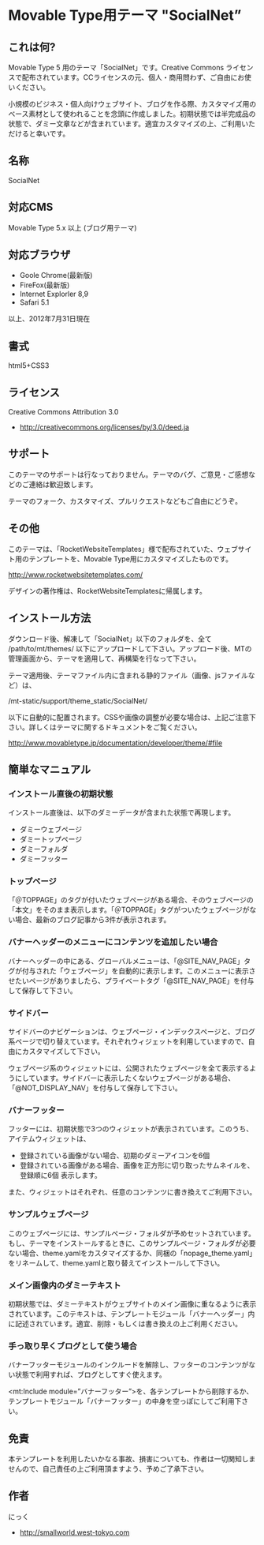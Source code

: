 # Movable Type用テーマ "SocialNet” #

## これは何? ##
Movable Type 5 用のテーマ「SocialNet」です。Creative Commons ライセンスで配布されています。CCライセンスの元、個人・商用問わず、ご自由にお使いください。

小規模のビジネス・個人向けウェブサイト、ブログを作る際、カスタマイズ用のベース素材として使われることを念頭に作成しました。初期状態では半完成品の状態で、ダミー文章などが含まれています。適宜カスタマイズの上、ご利用いただけると幸いです。

## 名称 ##
SocialNet

## 対応CMS ##
Movable Type 5.x 以上 (ブログ用テーマ)

## 対応ブラウザ ##
* Goole Chrome(最新版)
* FireFox(最新版)
* Internet Explorler 8,9
* Safari 5.1

以上、2012年7月31日現在

## 書式 ##
html5+CSS3

## ライセンス ##
Creative Commons Attribution 3.0 
* http://creativecommons.org/licenses/by/3.0/deed.ja

## サポート ##
このテーマのサポートは行なっておりません。テーマのバグ、ご意見・ご感想などのご連絡は歓迎致します。

テーマのフォーク、カスタマイズ、プルリクエストなどもご自由にどうぞ。

## その他 ##
このテーマは、「RocketWebsiteTemplates」様で配布されていた、ウェブサイト用のテンプレートを、Movable Type用にカスタマイズしたものです。

http://www.rocketwebsitetemplates.com/

デザインの著作権は、RocketWebsiteTemplatesに帰属します。


## インストール方法 ##
ダウンロード後、解凍して「SocialNet」以下のフォルダを、全て /path/to/mt/themes/ 以下にアップロードして下さい。アップロード後、MTの管理画面から、テーマを適用して、再構築を行なって下さい。

テーマ適用後、テーマファイル内に含まれる静的ファイル（画像、jsファイルなど）は、

/mt-static/support/theme_static/SocialNet/

以下に自動的に配置されます。CSSや画像の調整が必要な場合は、上記ご注意下さい。詳しくはテーマに関するドキュメントをご覧ください。

http://www.movabletype.jp/documentation/developer/theme/#file


## 簡単なマニュアル ##

### インストール直後の初期状態 ###

インストール直後は、以下のダミーデータが含まれた状態で再現します。
* ダミーウェブページ
* ダミートップページ
* ダミーフォルダ
* ダミーフッター

### トップページ ###
「＠TOPPAGE」のタグが付いたウェブページがある場合、そのウェブページの「本文」をそのまま表示します。「＠TOPPAGE」タグがついたウェブページがない場合、最新のブログ記事から3件が表示されます。

### バナーヘッダーのメニューにコンテンツを追加したい場合 ###
バナーヘッダーの中にある、グローバルメニューは、「@SITE_NAV_PAGE」タグが付与された「ウェブページ」を自動的に表示します。このメニューに表示させたいページがありましたら、プライベートタグ「@SITE_NAV_PAGE」を付与して保存して下さい。

### サイドバー ###
サイドバーのナビゲーションは、ウェブページ・インデックスページと、ブログ系ページで切り替えています。それぞれウィジェットを利用していますので、自由にカスタマイズして下さい。

ウェブページ系のウィジェットには、公開されたウェブページを全て表示するようにしています。サイドバーに表示したくないウェブページがある場合、「@NOT_DISPLAY_NAV」を付与して保存して下さい。

### バナーフッター ###

フッターには、初期状態で3つのウィジェットが表示されています。このうち、アイテムウィジェットは、
* 登録されている画像がない場合、初期のダミーアイコンを6個
* 登録されている画像がある場合、画像を正方形に切り取ったサムネイルを、登録順に6個
表示します。

また、ウィジェットはそれぞれ、任意のコンテンツに書き換えてご利用下さい。

### サンプルウェブページ  ###

このウェブページには、サンプルページ・フォルダが予めセットされています。もし、テーマをインストールするときに、このサンプルページ・フォルダが必要ない場合、theme.yamlをカスタマイズするか、同梱の「nopage_theme.yaml」をリネームして、theme.yamlと取り替えてインストールして下さい。

### メイン画像内のダミーテキスト ###
初期状態では、ダミーテキストがウェブサイトのメイン画像に重なるように表示されています。このテキストは、テンプレートモジュール「バナーヘッダー」内に記述されています。適宜、削除・もしくは書き換えの上ご利用ください。

### 手っ取り早くブログとして使う場合 ###

バナーフッターモジュールのインクルードを解除し、フッターのコンテンツがない状態で利用すれば、ブログとしてすぐ使えます。

&lt;mt:Include module=”バナーフッター”&gt;を、各テンプレートから削除するか、テンプレートモジュール「バナーフッター」の中身を空っぽにしてご利用下さい。


## 免責 ##
本テンプレートを利用したいかなる事故、損害についても、作者は一切関知しませんので、自己責任の上ご利用頂ますよう、予めご了承下さい。

## 作者 ##
にっく
* http://smallworld.west-tokyo.com